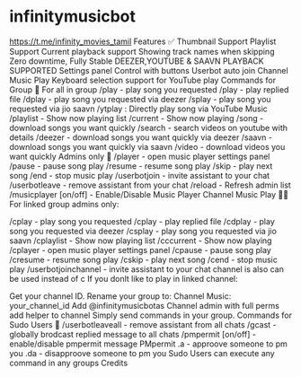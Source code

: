 # infinitymusicbot
https://t.me/infinity_movies_tamil
Features ✅
Thumbnail Support
Playlist Support
Current playback support
Showing track names when skipping
Zero downtime, Fully Stable
DEEZER,YOUTUBE & SAAVN PLAYBACK SUPPORTED
Settings panel
Control with buttons
Userbot auto join
Channel Music Play
Keyboard selection support for YouTube play
Commands for Group 👥
For all in group
/play <song name> - play song you requested
/play <reply to audio> - play replied file
/dplay <song name> - play song you requested via deezer
/splay <song name> - play song you requested via jio saavn
/ytplay <song name>: Directly play song via YouTube Music
/playlist - Show now playing list
/current - Show now playing
/song <song name> - download songs you want quickly
/search <query> - search videos on youtube with details
/deezer <song name> - download songs you want quickly via deezer
/saavn <song name> - download songs you want quickly via saavn
/video <song name> - download videos you want quickly
Admins only 🏅
/player - open music player settings panel
/pause - pause song play
/resume - resume song play
/skip - play next song
/end - stop music play
/userbotjoin - invite assistant to your chat
/userbotleave - remove assistant from your chat
/reload - Refresh admin list
/musicplayer [on/off] - Enable/Disable Music Player
Channel Music Play 👨‍🎤
For linked group admins only:

/cplay <song name> - play song you requested
/cplay <reply to audio> - play replied file
/cdplay <song name> - play song you requested via deezer
/csplay <song name> - play song you requested via jio saavn
/cplaylist - Show now playing list
/cccurrent - Show now playing
/cplayer - open music player settings panel
/cpause - pause song play
/cresume - resume song play
/cskip - play next song
/cend - stop music play
/userbotjoinchannel - invite assistant to your chat
channel is also can be used instead of c
If you donlt like to play in linked channel:

Get your channel ID.
Rename your group to: Channel Music: your_channel_id
Add @infinitymusicbotas Channel admin with full perms
add helper to channel
Simply send commands in your group.
Commands for Sudo Users 👮
/userbotleaveall - remove assistant from all chats
/gcast <reply to message> - globally brodcast replied message to all chats
/pmpermit [on/off] - enable/disable pmpermit message
PMpermit
.a - approove someone to pm you
.da - disapproove someone to pm you
Sudo Users can execute any command in any groups
Credits
